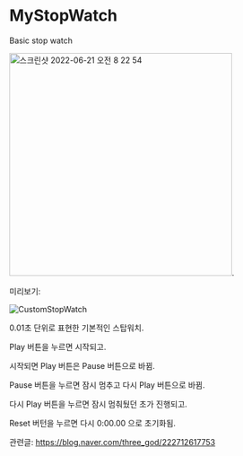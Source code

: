 # MyStopWatch
Basic stop watch 

<img width="397" alt="스크린샷 2022-06-21 오전 8 22 54" src="https://user-images.githubusercontent.com/90740892/174688286-d9099b36-39a5-4dfa-a211-e20b242ed387.png">. 

미리보기:

![CustomStopWatch](https://user-images.githubusercontent.com/90740892/178312212-7d97d205-95c3-45e3-8c41-d1b0e436d1cc.gif)


0.01초 단위로 표현한 기본적인 스탑워치. 

Play 버튼을 누르면 시작되고. 

시작되면 Play 버튼은 Pause 버튼으로 바뀜. 

Pause 버튼을 누르면 잠시 멈추고 다시 Play 버튼으로 바뀜. 

다시 Play 버튼을 누르면 잠시 멈춰뒀던 초가 진행되고. 

Reset 버턴을 누르면 다시 0:00.00 으로 초기화됨. 

관련글: https://blog.naver.com/three_god/222712617753


